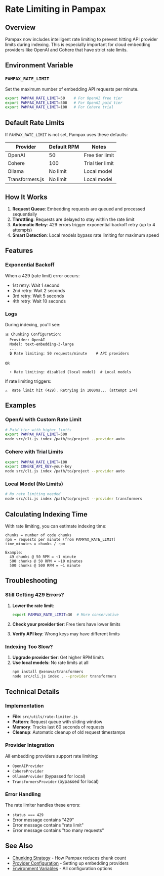 # Rate Limiting in Pampax

## Overview

Pampax now includes intelligent rate limiting to prevent hitting API provider limits during indexing. This is especially important for cloud embedding providers like OpenAI and Cohere that have strict rate limits.

## Environment Variable

### `PAMPAX_RATE_LIMIT`

Set the maximum number of embedding API requests per minute.

```bash
export PAMPAX_RATE_LIMIT=50    # For OpenAI free tier
export PAMPAX_RATE_LIMIT=500   # For OpenAI paid tier
export PAMPAX_RATE_LIMIT=100   # For Cohere trial
```

## Default Rate Limits

If `PAMPAX_RATE_LIMIT` is not set, Pampax uses these defaults:

| Provider | Default RPM | Notes |
|----------|-------------|-------|
| OpenAI | 50 | Free tier limit |
| Cohere | 100 | Trial tier limit |
| Ollama | No limit | Local model |
| Transformers.js | No limit | Local model |

## How It Works

1. **Request Queue**: Embedding requests are queued and processed sequentially
2. **Throttling**: Requests are delayed to stay within the rate limit
3. **Automatic Retry**: 429 errors trigger exponential backoff retry (up to 4 attempts)
4. **Smart Detection**: Local models bypass rate limiting for maximum speed

## Features

### Exponential Backoff

When a 429 (rate limit) error occurs:
- 1st retry: Wait 1 second
- 2nd retry: Wait 2 seconds
- 3rd retry: Wait 5 seconds
- 4th retry: Wait 10 seconds

### Logs

During indexing, you'll see:

```
📊 Chunking Configuration:
  Provider: OpenAI
  Model: text-embedding-3-large
  ...
  🔒 Rate limiting: 50 requests/minute    # API providers

OR

  ⚡ Rate limiting: disabled (local model)  # Local models
```

If rate limiting triggers:
```
⚠️  Rate limit hit (429). Retrying in 1000ms... (attempt 1/4)
```

## Examples

### OpenAI with Custom Rate Limit

```bash
# Paid tier with higher limits
export PAMPAX_RATE_LIMIT=500
node src/cli.js index /path/to/project --provider auto
```

### Cohere with Trial Limits

```bash
export PAMPAX_RATE_LIMIT=100
export COHERE_API_KEY=your-key
node src/cli.js index /path/to/project --provider auto
```

### Local Model (No Limits)

```bash
# No rate limiting needed
node src/cli.js index /path/to/project --provider transformers
```

## Calculating Indexing Time

With rate limiting, you can estimate indexing time:

```
chunks = number of code chunks
rpm = requests per minute (from PAMPAX_RATE_LIMIT)
time_minutes = chunks / rpm

Example:
  49 chunks @ 50 RPM = ~1 minute
  500 chunks @ 50 RPM = ~10 minutes
  500 chunks @ 500 RPM = ~1 minute
```

## Troubleshooting

### Still Getting 429 Errors?

1. **Lower the rate limit**:
   ```bash
   export PAMPAX_RATE_LIMIT=30  # More conservative
   ```

2. **Check your provider tier**: Free tiers have lower limits

3. **Verify API key**: Wrong keys may have different limits

### Indexing Too Slow?

1. **Upgrade provider tier**: Get higher RPM limits
2. **Use local models**: No rate limits at all
   ```bash
   npm install @xenova/transformers
   node src/cli.js index . --provider transformers
   ```

## Technical Details

### Implementation

- **File**: `src/utils/rate-limiter.js`
- **Pattern**: Request queue with sliding window
- **Memory**: Tracks last 60 seconds of requests
- **Cleanup**: Automatic cleanup of old request timestamps

### Provider Integration

All embedding providers support rate limiting:
- `OpenAIProvider`
- `CohereProvider`  
- `OllamaProvider` (bypassed for local)
- `TransformersProvider` (bypassed for local)

### Error Handling

The rate limiter handles these errors:
- `status === 429`
- Error message contains "429"
- Error message contains "rate limit"
- Error message contains "too many requests"

## See Also

- [Chunking Strategy](OPTIMIZATION_SUMMARY.md) - How Pampax reduces chunk count
- [Provider Configuration](README.md#providers) - Setting up embedding providers
- [Environment Variables](README.md#environment-variables) - All configuration options
